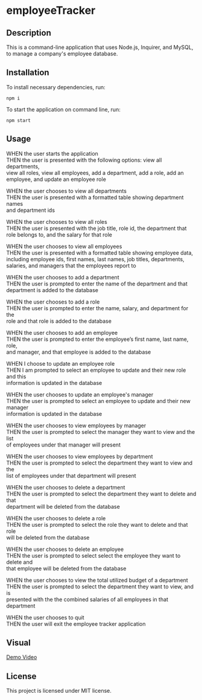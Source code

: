 # employeeTracker

## Description

This is a command-line application that uses Node.js, Inquirer, and MySQL, to manage a company's employee database.

## Installation

To install necessary dependencies, run:
   
~~~
npm i
~~~

To start the application on command line, run:

~~~
npm start
~~~

## Usage

WHEN the user starts the application \
THEN the user is presented with the following options: view all departments, \
view all roles, view all employees, add a department, add a role, add an \
employee, and update an employee role 

WHEN the user chooses to view all departments \
THEN the user is presented with a formatted table showing department names \
and department ids 

WHEN the user chooses to view all roles \
THEN the user is presented with the job title, role id, the department that \
role belongs to, and the salary for that role 

WHEN the user chooses to view all employees \
THEN the user is presented with a formatted table showing employee data, \
including employee ids, first names, last names, job titles, departments, \
salaries, and managers that the employees report to 

WHEN the user chooses to add a department \
THEN the user is prompted to enter the name of the department and that \
department is added to the database 

WHEN the user chooses to add a role \
THEN the user is prompted to enter the name, salary, and department for the \
role and that role is added to the database 

WHEN the user chooses to add an employee \
THEN the user is prompted to enter the employee’s first name, last name, role, \
and manager, and that employee is added to the database 

WHEN I choose to update an employee role \
THEN I am prompted to select an employee to update and their new role and this \
information is updated in the database 

WHEN the user chooses to update an employee's manager \
THEN the user is prompted to select an employee to update and their new manager \
information is updated in the database 

WHEN the user chooses to view employees by manager \
THEN the user is prompted to select the manager they want to view and the list \
of employees under that manager will present 

WHEN the user chooses to view employees by department \
THEN the user is prompted to select the department they want to view and the \
list of employees under that department will present 

WHEN the user chooses to delete a department \
THEN the user is prompted to select the department they want to delete and that \
department will be deleted from the database 

WHEN the user chooses to delete a role \
THEN the user is prompted to select the role they want to delete and that role \
will be deleted from the database 

WHEN the user chooses to delete an employee \
THEN the user is prompted to select select the employee they want to delete and \
that employee will be deleted from the database 

WHEN the user chooses to view the total utilized budget of a department \
THEN the user is prompted to select the department they want to view, and is \
presented with the the combined salaries of all employees in that department 

WHEN the user chooses to quit \
THEN the user will exit the employee tracker application

## Visual

[Demo Video](https://drive.google.com/file/d/1roB_o-RRoMeYWtUY6svyisJvT0xQK51a/view)

## License

This project is licensed under MIT license.